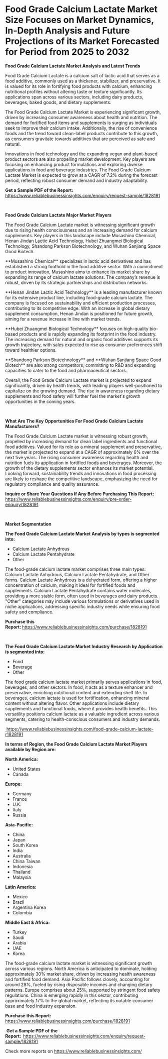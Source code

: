 <p><h1>Food Grade Calcium Lactate Market Size Focuses on Market Dynamics, In-Depth Analysis and Future Projections of its Market Forecasted for Period from 2025 to 2032</h1></p><p><strong>Food Grade Calcium Lactate Market Analysis and Latest Trends</strong></p>
<p><p>Food Grade Calcium Lactate is a calcium salt of lactic acid that serves as a food additive, commonly used as a thickener, stabilizer, and preservative. It is valued for its role in fortifying food products with calcium, enhancing nutritional profiles without altering taste or texture significantly. Its applications span across various sectors, including dairy products, beverages, baked goods, and dietary supplements.</p><p>The Food Grade Calcium Lactate Market is experiencing significant growth, driven by increasing consumer awareness about health and nutrition. The demand for fortified food items and supplements is surging as individuals seek to improve their calcium intake. Additionally, the rise of convenience foods and the trend toward clean-label products contribute to this growth, as consumers gravitate towards additives that are perceived as safe and natural.</p><p>Innovations in food technology and the expanding vegan and plant-based product sectors are also propelling market development. Key players are focusing on enhancing product formulations and exploring diverse applications in food and beverage industries. The Food Grade Calcium Lactate Market is expected to grow at a CAGR of 7.2% during the forecast period, reflecting robust consumer demand and industry adaptability.</p></p>
<p><strong>Get a Sample PDF of the Report:&nbsp;</strong> <a href="https://www.reliablebusinessinsights.com/enquiry/request-sample/1828191?utm_campaign=2289&utm_medium=2&utm_source=Github&utm_content=ia&utm_term=28022025&utm_id=food-grade-calcium-lactate">https://www.reliablebusinessinsights.com/enquiry/request-sample/1828191</a></p>
<p>&nbsp;</p>
<p><strong>Food Grade Calcium Lactate Major Market Players</strong></p>
<p><p>The Food Grade Calcium Lactate market is witnessing significant growth due to rising health consciousness and an increasing demand for calcium supplements. Key players in this landscape include Musashino Chemical, Henan Jindan Lactic Acid Technology, Hubei Zhuangmei Biological Technology, Shandong Parkson Biotechnology, and Wuhan Sanjiang Space Good Biotech.</p><p>**Musashino Chemical** specializes in lactic acid derivatives and has established a strong foothold in the food additive sector. With a commitment to product innovation, Musashino aims to enhance its market share by expanding its range of calcium lactate solutions. The company’s revenue is robust, driven by its strategic partnerships and distribution networks.</p><p>**Henan Jindan Lactic Acid Technology** is a leading manufacturer known for its extensive product line, including food-grade calcium lactate. The company is focused on sustainability and efficient production processes, contributing to its competitive edge. With an increase in global dietary supplement consumption, Henan Jindan is positioned for future growth, aiming for a revenue increase in line with market trends.</p><p>**Hubei Zhuangmei Biological Technology** focuses on high-quality bio-based products and is rapidly expanding its footprint in the food industry. The increasing demand for natural and organic food additives supports its growth trajectory, with sales expected to rise as consumer preferences shift toward healthier options.</p><p>**Shandong Parkson Biotechnology** and **Wuhan Sanjiang Space Good Biotech** are also strong competitors, committing to R&D and expanding capacities to cater to the food and pharmaceutical sectors. </p><p>Overall, the Food Grade Calcium Lactate market is projected to expand significantly, driven by health trends, with leading players well-positioned to capitalize on the growing demand. The rise in awareness regarding dietary supplements and food safety will further fuel the market's growth opportunities in the coming years.</p></p>
<p>&nbsp;</p>
<p><strong>What Are The Key Opportunities For Food Grade Calcium Lactate Manufacturers?</strong></p>
<p><p>The Food Grade Calcium Lactate market is witnessing robust growth, propelled by increasing demand for clean label ingredients and functional food additives. Valued for its role as a mineral supplement and preservative, the market is projected to expand at a CAGR of approximately 6% over the next five years. The rising consumer awareness regarding health and nutrition fuels its application in fortified foods and beverages. Moreover, the growth of the dietary supplements sector enhances its market potential. Looking forward, sustainability trends and innovations in food processing are likely to reshape the competitive landscape, emphasizing the need for regulatory compliance and quality assurance.</p></p>
<p><strong>Inquire or Share Your Questions If Any Before Purchasing This Report:</strong> <a href="https://www.reliablebusinessinsights.com/enquiry/pre-order-enquiry/1828191?utm_campaign=2289&utm_medium=2&utm_source=Github&utm_content=ia&utm_term=28022025&utm_id=food-grade-calcium-lactate">https://www.reliablebusinessinsights.com/enquiry/pre-order-enquiry/1828191</a></p>
<p>&nbsp;</p>
<p><strong>Market Segmentation</strong></p>
<p><strong>The Food Grade Calcium Lactate Market Analysis by types is segmented into:</strong></p>
<p><ul><li>Calcium Lactate Anhydrous</li><li>Calcium Lactate Pentahydrate</li><li>Other</li></ul></p>
<p><p>The food-grade calcium lactate market comprises three main types: Calcium Lactate Anhydrous, Calcium Lactate Pentahydrate, and Other forms. Calcium Lactate Anhydrous is a dehydrated form, offering a higher concentration of calcium, making it ideal for fortified foods and supplements. Calcium Lactate Pentahydrate contains water molecules, providing a more stable form, often used in beverages and dairy products. "Other" categories may include various formulations or derivatives used in niche applications, addressing specific industry needs while ensuring food safety and compliance.</p></p>
<p><strong>Purchase this Report:&nbsp;</strong><a href="https://www.reliablebusinessinsights.com/purchase/1828191?utm_campaign=2289&utm_medium=2&utm_source=Github&utm_content=ia&utm_term=28022025&utm_id=food-grade-calcium-lactate">https://www.reliablebusinessinsights.com/purchase/1828191</a></p>
<p>&nbsp;</p>
<p><strong>The Food Grade Calcium Lactate Market Industry Research by Application is segmented into:</strong></p>
<p><ul><li>Food</li><li>Beverage</li><li>Other</li></ul></p>
<p><p>The food grade calcium lactate market primarily serves applications in food, beverages, and other sectors. In food, it acts as a texture enhancer and preservative, enriching nutritional content and extending shelf life. In beverages, calcium lactate is used for fortification, enhancing mineral content without altering flavor. Other applications include dietary supplements and functional foods, where it provides health benefits. This versatility positions calcium lactate as a valuable ingredient across various segments, catering to health-conscious consumers and industry demands.</p></p>
<p><a href="https://www.reliablebusinessinsights.com/food-grade-calcium-lactate-r1828191?utm_campaign=2289&utm_medium=2&utm_source=Github&utm_content=ia&utm_term=28022025&utm_id=food-grade-calcium-lactate">&nbsp;https://www.reliablebusinessinsights.com/food-grade-calcium-lactate-r1828191</a></p>
<p><strong>In terms of Region, the Food Grade Calcium Lactate Market Players available by Region are:</strong></p>
<p>
    <p> <strong> North America: </strong>
        <ul>
            <li>United States</li>
            <li>Canada</li>
        </ul>
        </p> 
    <p> <strong> Europe: </strong>
        <ul>
            <li>Germany</li>
            <li>France</li>
            <li>U.K.</li>
            <li>Italy</li>
            <li>Russia</li>
        </ul>
        </p> 
    <p> <strong> Asia-Pacific: </strong>
        <ul>
            <li>China</li>
            <li>Japan</li>
            <li>South Korea</li>
            <li>India</li>
            <li>Australia</li>
            <li>China Taiwan</li>
            <li>Indonesia</li>
            <li>Thailand</li>
            <li>Malaysia</li>
        </ul>
        </p> 
    <p> <strong> Latin America: </strong>
        <ul>
            <li>Mexico</li>
            <li>Brazil</li>
            <li>Argentina Korea</li>
            <li>Colombia</li>
        </ul>
        </p> 
    <p> <strong> Middle East & Africa: </strong>
        <ul>
            <li>Turkey</li>
            <li>Saudi</li>
            <li>Arabia</li>
            <li>UAE</li>
            <li>Korea</li>
        </ul>
    </p>
    </p>
<p><p>The food-grade calcium lactate market is witnessing significant growth across various regions. North America is anticipated to dominate, holding approximately 30% market share, driven by increasing health awareness and fortified food demand. Asia Pacific follows closely, accounting for around 28%, fueled by rising disposable incomes and changing dietary patterns. Europe comprises about 25%, supported by stringent food safety regulations. China is emerging rapidly in this sector, contributing approximately 17% to the global market, reflecting its notable consumer base and food industry expansion.</p></p>
<p><strong>Purchase this Report: </strong><a href="https://www.reliablebusinessinsights.com/purchase/1828191?utm_campaign=2289&utm_medium=2&utm_source=Github&utm_content=ia&utm_term=28022025&utm_id=food-grade-calcium-lactate">https://www.reliablebusinessinsights.com/purchase/1828191</a></p>
<p>&nbsp;<strong>Get a Sample PDF of the Report:&nbsp;&nbsp;</strong><a href="https://www.reliablebusinessinsights.com/enquiry/request-sample/1828191?utm_campaign=2289&utm_medium=2&utm_source=Github&utm_content=ia&utm_term=28022025&utm_id=food-grade-calcium-lactate">https://www.reliablebusinessinsights.com/enquiry/request-sample/1828191</a></p>
<p><strong></strong></p>
<p>Check more reports on <a href="https://www.reliablebusinessinsights.com/?utm_campaign=2289&utm_medium=2&utm_source=Github&utm_content=ia&utm_term=28022025&utm_id=food-grade-calcium-lactate">https://www.reliablebusinessinsights.com/</a></p>